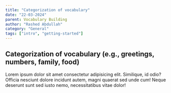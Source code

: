 ```yaml
---
title: "Categorization of vocabulary"
date: "22-03-2024"
parent: Vocabulary Building
author: "Rashed Abdullah"
category: "General"
tags: ["intro", "getting-started"]
---
```


## Categorization of vocabulary (e.g., greetings, numbers, family, food)

Lorem ipsum dolor sit amet consectetur adipisicing elit. Similique, id
odio? Officia nesciunt dolore incidunt autem, magni quaerat sed unde cum!
Neque deserunt sunt sed iusto nemo, necessitatibus vitae dolor!
